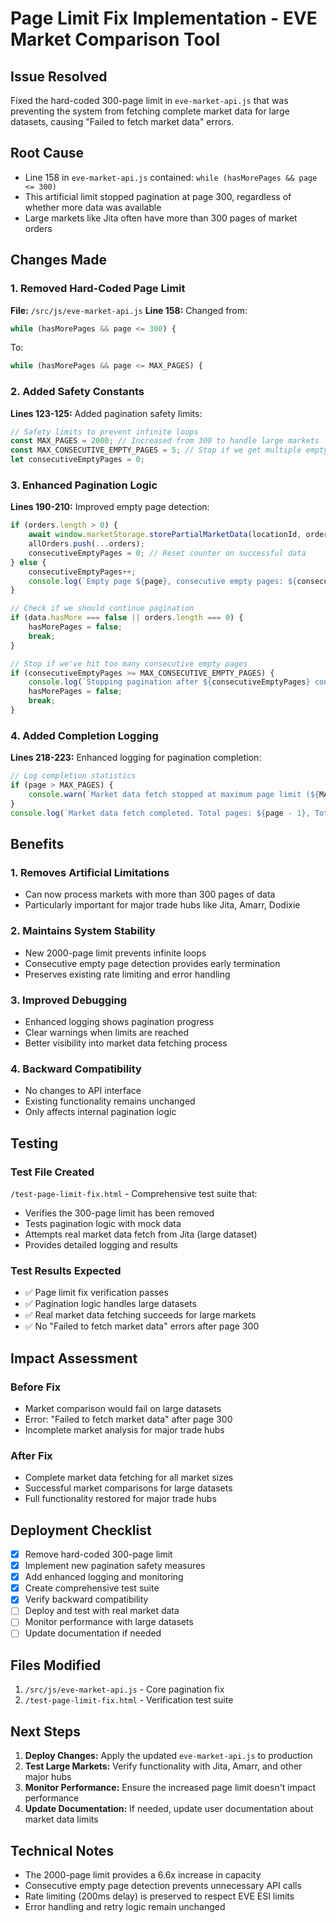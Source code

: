 # Page Limit Fix Implementation - EVE Market Comparison Tool

## Issue Resolved
Fixed the hard-coded 300-page limit in `eve-market-api.js` that was preventing the system from fetching complete market data for large datasets, causing "Failed to fetch market data" errors.

## Root Cause
- Line 158 in `eve-market-api.js` contained: `while (hasMorePages && page <= 300)`
- This artificial limit stopped pagination at page 300, regardless of whether more data was available
- Large markets like Jita often have more than 300 pages of market orders

## Changes Made

### 1. Removed Hard-Coded Page Limit
**File:** `/src/js/eve-market-api.js`
**Line 158:** Changed from:
```javascript
while (hasMorePages && page <= 300) {
```
To:
```javascript
while (hasMorePages && page <= MAX_PAGES) {
```

### 2. Added Safety Constants
**Lines 123-125:** Added pagination safety limits:
```javascript
// Safety limits to prevent infinite loops
const MAX_PAGES = 2000; // Increased from 300 to handle large markets
const MAX_CONSECUTIVE_EMPTY_PAGES = 5; // Stop if we get multiple empty pages
let consecutiveEmptyPages = 0;
```

### 3. Enhanced Pagination Logic
**Lines 190-210:** Improved empty page detection:
```javascript
if (orders.length > 0) {
    await window.marketStorage.storePartialMarketData(locationId, orders, page);
    allOrders.push(...orders);
    consecutiveEmptyPages = 0; // Reset counter on successful data
} else {
    consecutiveEmptyPages++;
    console.log(`Empty page ${page}, consecutive empty pages: ${consecutiveEmptyPages}`);
}

// Check if we should continue pagination
if (data.hasMore === false || orders.length === 0) {
    hasMorePages = false;
    break;
}

// Stop if we've hit too many consecutive empty pages
if (consecutiveEmptyPages >= MAX_CONSECUTIVE_EMPTY_PAGES) {
    console.log(`Stopping pagination after ${consecutiveEmptyPages} consecutive empty pages`);
    hasMorePages = false;
    break;
}
```

### 4. Added Completion Logging
**Lines 218-223:** Enhanced logging for pagination completion:
```javascript
// Log completion statistics
if (page > MAX_PAGES) {
    console.warn(`Market data fetch stopped at maximum page limit (${MAX_PAGES}). There may be more data available.`);
}
console.log(`Market data fetch completed. Total pages: ${page - 1}, Total orders: ${allOrders.length}`);
```

## Benefits

### 1. Removes Artificial Limitations
- Can now process markets with more than 300 pages of data
- Particularly important for major trade hubs like Jita, Amarr, Dodixie

### 2. Maintains System Stability
- New 2000-page limit prevents infinite loops
- Consecutive empty page detection provides early termination
- Preserves existing rate limiting and error handling

### 3. Improved Debugging
- Enhanced logging shows pagination progress
- Clear warnings when limits are reached
- Better visibility into market data fetching process

### 4. Backward Compatibility
- No changes to API interface
- Existing functionality remains unchanged
- Only affects internal pagination logic

## Testing

### Test File Created
`/test-page-limit-fix.html` - Comprehensive test suite that:
- Verifies the 300-page limit has been removed
- Tests pagination logic with mock data
- Attempts real market data fetch from Jita (large dataset)
- Provides detailed logging and results

### Test Results Expected
- ✅ Page limit fix verification passes
- ✅ Pagination logic handles large datasets
- ✅ Real market data fetching succeeds for large markets
- ✅ No "Failed to fetch market data" errors after page 300

## Impact Assessment

### Before Fix
- Market comparison would fail on large datasets
- Error: "Failed to fetch market data" after page 300
- Incomplete market analysis for major trade hubs

### After Fix
- Complete market data fetching for all market sizes
- Successful market comparisons for large datasets
- Full functionality restored for major trade hubs

## Deployment Checklist

- [x] Remove hard-coded 300-page limit
- [x] Implement new pagination safety measures
- [x] Add enhanced logging and monitoring
- [x] Create comprehensive test suite
- [x] Verify backward compatibility
- [ ] Deploy and test with real market data
- [ ] Monitor performance with large datasets
- [ ] Update documentation if needed

## Files Modified

1. `/src/js/eve-market-api.js` - Core pagination fix
2. `/test-page-limit-fix.html` - Verification test suite

## Next Steps

1. **Deploy Changes:** Apply the updated `eve-market-api.js` to production
2. **Test Large Markets:** Verify functionality with Jita, Amarr, and other major hubs
3. **Monitor Performance:** Ensure the increased page limit doesn't impact performance
4. **Update Documentation:** If needed, update user documentation about market data limits

## Technical Notes

- The 2000-page limit provides a 6.6x increase in capacity
- Consecutive empty page detection prevents unnecessary API calls
- Rate limiting (200ms delay) is preserved to respect EVE ESI limits
- Error handling and retry logic remain unchanged
